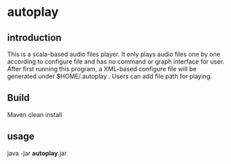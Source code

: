  autoplay 
========
## introduction
This is a scala-based audio files player. It only plays audio files one by one according to configure file and has no command or graph interface for user. After first running this program, a XML-based configure file will be generated under $HOME/.autoplay .  Users can add file path for playing.  
## Build 
Maven clean install
## usage  
java -jar **autoplay**.jar
